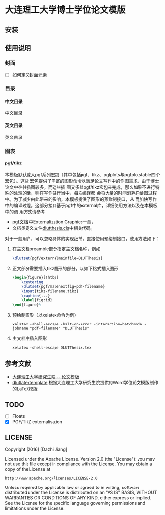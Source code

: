 # 大连理工大学博士学位论文模版

## 安装

## 使用说明

### 封面

- [ ] 如何定义封面元素


### 目录

#### 中文目录

中文目录

#### 英文目录

英文目录

### 图表

#### pgf/tikz

本模板默认载入pgf系列宏包（其中包括pgf、tikz、pgfplots与pgfplotstable四个宏包）。这些
宏包提供了丰富的图形命令以满足论文写作中的作图需求。由于博士论文中往往插图较多，而这些插
图又多以pgf/tikz宏包来完成，那么如果不进行特殊的处理的话，则在写作进行当中，每次编译都
会将大量的时间消耗在绘图过程中。为了减少由此带来的影响，本模板提供了图形的预绘制接口，从
而加快写作中的编译过程。这部分接口基于pgf中的external库，详细使用方法以及在本模板中的调
用方式请参考

- [pgf文档](http://mirrors.ctan.org/graphics/pgf/base/doc/pgfmanual.pdf)
中Externalization Graphics一章，
- 文档类定义文件[dlutthesis.cls](https://github.com/Khaos/DLUTThesis/blob/master/dlutthesis.cls)中相关代码。

对于一般用户，可以忽略具体的实现细节，直接使用预绘制接口，使用方法如下：

1. 在主文档preamble部分指定主文档名称，例如

    ```latex
    \dlutset{pgf/externalmainfile=DLUTThesis}
    ```

2. 正文部分需要插入tikz图形的部分，以如下格式插入图形

    ```latex
    \begin{figure}[!htbp]
    	\centering
    	\dlutset{pgf/makenextfig=pdf-filename}
    	\input{tikz-filename.tikz}
    	\caption{...}
    	\label{fig:id}
    \end{figure}%
    ```

3. 预绘制图形（以xelatex命令为例）

    ```shell
    xelatex -shell-escape -halt-on-error -interaction=batchmode -jobname "pdf-filename" "DLUTThesis"
    ```

4. 主文档中插入图形

    ```shell
    xelatex -shell-escape DLUTThesis.tex
    ```


## 参考文献

- [大连理工大学研究生院 -- 论文模版](http://gs.dlut.edu.cn/info/1099/7743.htm)
- [dlutlatextemplate](http://code.google.com/p/dlutlatextemplate/)  根据大连理工大学研究生院提供的Word学位论文模版制作的LaTeX模版

## TODO

- [ ] Floats
- [x] PGF/TikZ externalisation

## LICENSE

Copyright [2016] [Dazhi Jiang]

Licensed under the Apache License, Version 2.0 (the "License");
you may not use this file except in compliance with the License.
You may obtain a copy of the License at

    http://www.apache.org/licenses/LICENSE-2.0

Unless required by applicable law or agreed to in writing, software
distributed under the License is distributed on an "AS IS" BASIS,
WITHOUT WARRANTIES OR CONDITIONS OF ANY KIND, either express or implied.
See the License for the specific language governing permissions and
limitations under the License.
